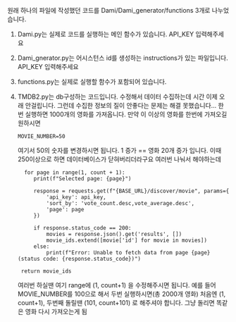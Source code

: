 
원래 하나의 파일에 작성했던 코드를 Dami/Dami_generator/functions 3개로 나누었습니다. 

1. Dami.py는 실제로 코드를 실행하는 메인 함수가 있습니다. API_KEY 입력해주세요
2. Dami_gnerator.py는 어시스턴스 id를 생성하는 instructions가 있는 파일입니다. API_KEY 입력해주세요
3. functions.py는 실제로 실행할 함수가 포함되어 있습니다.
4. TMDB2.py는 db구성하는 코드입니다. 수정해서 데이터 수집하는데 시간 이제 오래 안걸립니다. 그런데 수집한 정보의 질이 안좋다는 문제는 해결 못했습니다... 한번 실행하면 1000개의 영화를 가져옵니다. 만약 이 이상의 영화를 한번에 가져오길 원하시면
   ```
   MOVIE_NUMBER=50
   ```
   여기서 50의 숫자를 변경하시면 됩니다. 1 증가 == 영화 20개 증가 입니다. 이때 250이상으로 하면 데이터베이스가 닫혀버리더라구요 여러번 나눠서 해야하는데
   ```
     for page in range(1, count + 1):
        print(f"Selected page: {page}")

        response = requests.get(f"{BASE_URL}/discover/movie", params={
            'api_key': api_key,
            'sort_by': 'vote_count.desc,vote_average.desc',
            'page': page
        })
            
        if response.status_code == 200:
            movies = response.json().get('results', [])
            movie_ids.extend([movie['id'] for movie in movies])
        else:
            print(f"Error: Unable to fetch data from page {page} (status code: {response.status_code})")
    
    return movie_ids
   ```

   여러번 하실땐 여기 range에 (1, count+1) 을 수정해주시면 됩니다.
   예를 들어 MOVIE_NUMBER를 100으로 해서 두번 실행하시면(총 2000개 영화)
   처음엔 (1, count+1), 두번째 돌릴땐 (101, count+101) 로 해주셔야 합니다. 그냥 돌리면 똑같은 영화 다시 가져오는게 됨
